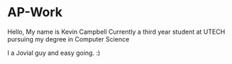 # AP-Work

Hello, My name is Kevin Campbell
Currently a third year student at UTECH
pursuing my degree in Computer Science

I a Jovial guy and easy going. :)
